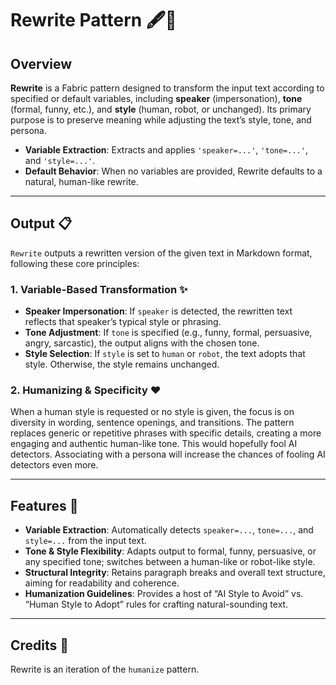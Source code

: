 # Rewrite Pattern 🖋️🔄

## Overview

**Rewrite** is a Fabric pattern designed to transform the input text according to specified or default variables, including **speaker** (impersonation), **tone** (formal, funny, etc.), and **style** (human, robot, or unchanged). Its primary purpose is to preserve meaning while adjusting the text’s style, tone, and persona.  

- **Variable Extraction**: Extracts and applies `'speaker=...'`, `'tone=...'`, and `'style=...'`.
- **Default Behavior**: When no variables are provided, Rewrite defaults to a natural, human-like rewrite.

---

## Output 📋

`Rewrite` outputs a rewritten version of the given text in Markdown format, following these core principles:

### **1. Variable-Based Transformation** ✨
- **Speaker Impersonation**: If `speaker` is detected, the rewritten text reflects that speaker’s typical style or phrasing.  
- **Tone Adjustment**: If `tone` is specified (e.g., funny, formal, persuasive, angry, sarcastic), the output aligns with the chosen tone.  
- **Style Selection**: If `style` is set to `human` or `robot`, the text adopts that style. Otherwise, the style remains unchanged.

### **2. Humanizing & Specificity** ❤️
When a human style is requested or no style is given, the focus is on diversity in wording, sentence openings, and transitions. The pattern replaces generic or repetitive phrases with specific details, creating a more engaging and authentic human-like tone. This would hopefully fool AI detectors. Associating with a persona will increase the chances of fooling AI detectors even more.

---

## Features 🌟

- **Variable Extraction**: Automatically detects `speaker=...`, `tone=...`, and `style=...` from the input text.
- **Tone & Style Flexibility**: Adapts output to formal, funny, persuasive, or any specified tone; switches between a human-like or robot-like style.
- **Structural Integrity**: Retains paragraph breaks and overall text structure, aiming for readability and coherence.
- **Humanization Guidelines**: Provides a host of “AI Style to Avoid” vs. “Human Style to Adopt” rules for crafting natural-sounding text.

---

## Credits 🙌

Rewrite is an iteration of the `humanize` pattern.
